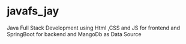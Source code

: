 # javafs_jay
 Java Full Stack Development using Html ,CSS and JS for frontend and SpringBoot for backend and MangoDb as Data Source

